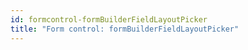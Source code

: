 ```yaml
---
id: formcontrol-formBuilderFieldLayoutPicker
title: "Form control: formBuilderFieldLayoutPicker"
---
```

